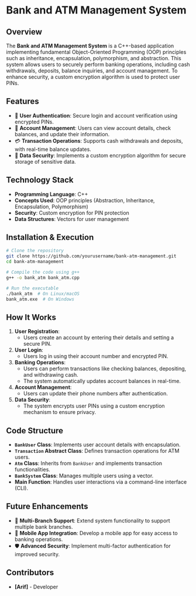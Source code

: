 # Bank and ATM Management System

## Overview
The **Bank and ATM Management System** is a C++-based application implementing fundamental Object-Oriented Programming (OOP) principles such as inheritance, encapsulation, polymorphism, and abstraction. This system allows users to securely perform banking operations, including cash withdrawals, deposits, balance inquiries, and account management. To enhance security, a custom encryption algorithm is used to protect user PINs.

## Features
- 🔑 **User Authentication**: Secure login and account verification using encrypted PINs.
- 🏦 **Account Management**: Users can view account details, check balances, and update their information.
- 💳 **Transaction Operations**: Supports cash withdrawals and deposits, with real-time balance updates.
- 🔐 **Data Security**: Implements a custom encryption algorithm for secure storage of sensitive data.

## Technology Stack
- **Programming Language**: C++
- **Concepts Used**: OOP principles (Abstraction, Inheritance, Encapsulation, Polymorphism)
- **Security**: Custom encryption for PIN protection
- **Data Structures**: Vectors for user management

## Installation & Execution
```bash
# Clone the repository
git clone https://github.com/yourusername/bank-atm-management.git
cd bank-atm-management

# Compile the code using g++
g++ -o bank_atm bank_atm.cpp

# Run the executable
./bank_atm  # On Linux/macOS
bank_atm.exe  # On Windows
```

## How It Works
1. **User Registration**:
   - Users create an account by entering their details and setting a secure PIN.
2. **User Login**:
   - Users log in using their account number and encrypted PIN.
3. **Banking Operations**:
   - Users can perform transactions like checking balances, depositing, and withdrawing cash.
   - The system automatically updates account balances in real-time.
4. **Account Management**:
   - Users can update their phone numbers after authentication.
5. **Data Security**:
   - The system encrypts user PINs using a custom encryption mechanism to ensure privacy.

## Code Structure
- **`BankUser` Class**: Implements user account details with encapsulation.
- **`Transaction` Abstract Class**: Defines transaction operations for ATM users.
- **`Atm` Class**: Inherits from `BankUser` and implements transaction functionalities.
- **`BankSystem` Class**: Manages multiple users using a vector.
- **Main Function**: Handles user interactions via a command-line interface (CLI).

## Future Enhancements
- 🏦 **Multi-Branch Support**: Extend system functionality to support multiple bank branches.
- 📱 **Mobile App Integration**: Develop a mobile app for easy access to banking operations.
- 🛡 **Advanced Security**: Implement multi-factor authentication for improved security.

## Contributors
- **[Arif]** - Developer



